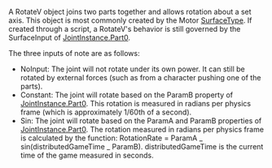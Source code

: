A RotateV object joins two parts together and allows rotation about a set
axis. This object is most commonly created by the Motor [SurfaceType](https://developer.roblox.com/en-us/api-reference/enum/SurfaceType). If
created through a script, a RotateV's behavior is still governed by the
SurfaceInput of [JointInstance.Part0](https://create.roblox.com/docs/reference/engine/classes/JointInstance#Part0).

The three inputs of note are as follows:

- NoInput: The joint will not rotate under its own power. It can still be
  rotated by external forces (such as from a character pushing one of the
  parts).
- Constant: The joint will rotate based on the ParamB property of
  [JointInstance.Part0](https://create.roblox.com/docs/reference/engine/classes/JointInstance#Part0). This rotation is measured in radians per physics
  frame (which is approximately 1/60th of a second).
- Sin: The joint will rotate based on the ParamA and ParamB properties of
  [JointInstance.Part0](https://create.roblox.com/docs/reference/engine/classes/JointInstance#Part0). The rotation measured in radians per physics frame is
  calculated by the function: RotationRate = ParamA _ sin(distributedGameTime
  _ ParamB). distributedGameTime is the current time of the game measured in
  seconds.